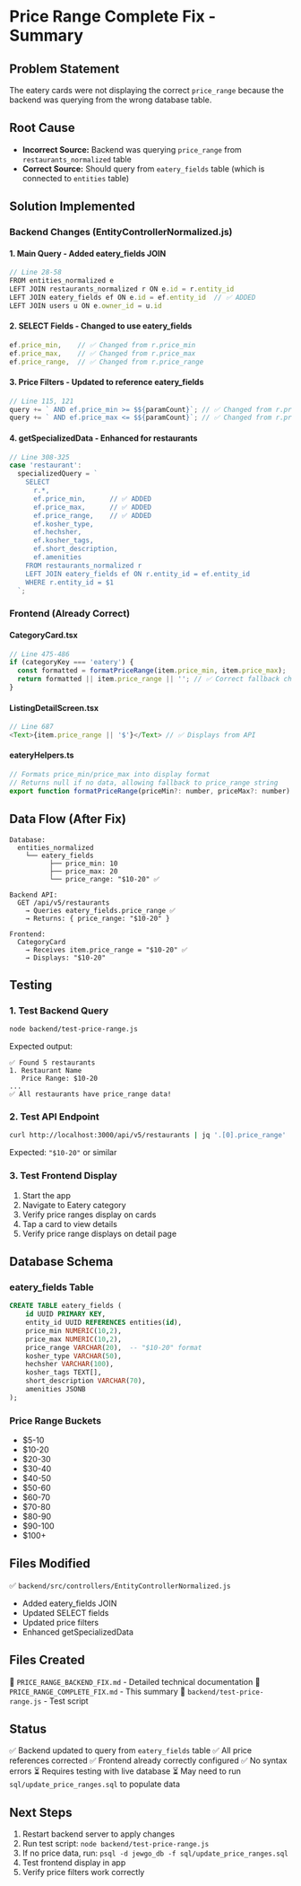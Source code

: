 # Price Range Complete Fix - Summary

## Problem Statement

The eatery cards were not displaying the correct `price_range` because the backend was querying from the wrong database table.

## Root Cause

- **Incorrect Source:** Backend was querying `price_range` from `restaurants_normalized` table
- **Correct Source:** Should query from `eatery_fields` table (which is connected to `entities` table)

## Solution Implemented

### Backend Changes (EntityControllerNormalized.js)

#### 1. Main Query - Added eatery_fields JOIN

```javascript
// Line 28-58
FROM entities_normalized e
LEFT JOIN restaurants_normalized r ON e.id = r.entity_id
LEFT JOIN eatery_fields ef ON e.id = ef.entity_id  // ✅ ADDED
LEFT JOIN users u ON e.owner_id = u.id
```

#### 2. SELECT Fields - Changed to use eatery_fields

```javascript
ef.price_min,    // ✅ Changed from r.price_min
ef.price_max,    // ✅ Changed from r.price_max
ef.price_range,  // ✅ Changed from r.price_range
```

#### 3. Price Filters - Updated to reference eatery_fields

```javascript
// Line 115, 121
query += ` AND ef.price_min >= $${paramCount}`; // ✅ Changed from r.price_min
query += ` AND ef.price_max <= $${paramCount}`; // ✅ Changed from r.price_max
```

#### 4. getSpecializedData - Enhanced for restaurants

```javascript
// Line 308-325
case 'restaurant':
  specializedQuery = `
    SELECT
      r.*,
      ef.price_min,      // ✅ ADDED
      ef.price_max,      // ✅ ADDED
      ef.price_range,    // ✅ ADDED
      ef.kosher_type,
      ef.hechsher,
      ef.kosher_tags,
      ef.short_description,
      ef.amenities
    FROM restaurants_normalized r
    LEFT JOIN eatery_fields ef ON r.entity_id = ef.entity_id
    WHERE r.entity_id = $1
  `;
```

### Frontend (Already Correct)

#### CategoryCard.tsx

```javascript
// Line 475-486
if (categoryKey === 'eatery') {
  const formatted = formatPriceRange(item.price_min, item.price_max);
  return formatted || item.price_range || ''; // ✅ Correct fallback chain
}
```

#### ListingDetailScreen.tsx

```javascript
// Line 687
<Text>{item.price_range || '$'}</Text> // ✅ Displays from API
```

#### eateryHelpers.ts

```javascript
// Formats price_min/price_max into display format
// Returns null if no data, allowing fallback to price_range string
export function formatPriceRange(priceMin?: number, priceMax?: number): string | null
```

## Data Flow (After Fix)

```
Database:
  entities_normalized
    └── eatery_fields
          ├── price_min: 10
          ├── price_max: 20
          └── price_range: "$10-20" ✅

Backend API:
  GET /api/v5/restaurants
    → Queries eatery_fields.price_range ✅
    → Returns: { price_range: "$10-20" }

Frontend:
  CategoryCard
    → Receives item.price_range = "$10-20" ✅
    → Displays: "$10-20"
```

## Testing

### 1. Test Backend Query

```bash
node backend/test-price-range.js
```

Expected output:

```
✅ Found 5 restaurants
1. Restaurant Name
   Price Range: $10-20
...
✅ All restaurants have price_range data!
```

### 2. Test API Endpoint

```bash
curl http://localhost:3000/api/v5/restaurants | jq '.[0].price_range'
```

Expected: `"$10-20"` or similar

### 3. Test Frontend Display

1. Start the app
2. Navigate to Eatery category
3. Verify price ranges display on cards
4. Tap a card to view details
5. Verify price range displays on detail page

## Database Schema

### eatery_fields Table

```sql
CREATE TABLE eatery_fields (
    id UUID PRIMARY KEY,
    entity_id UUID REFERENCES entities(id),
    price_min NUMERIC(10,2),
    price_max NUMERIC(10,2),
    price_range VARCHAR(20),  -- "$10-20" format
    kosher_type VARCHAR(50),
    hechsher VARCHAR(100),
    kosher_tags TEXT[],
    short_description VARCHAR(70),
    amenities JSONB
);
```

### Price Range Buckets

- $5-10
- $10-20
- $20-30
- $30-40
- $40-50
- $50-60
- $60-70
- $70-80
- $80-90
- $90-100
- $100+

## Files Modified

✅ `backend/src/controllers/EntityControllerNormalized.js`

- Added eatery_fields JOIN
- Updated SELECT fields
- Updated price filters
- Enhanced getSpecializedData

## Files Created

📄 `PRICE_RANGE_BACKEND_FIX.md` - Detailed technical documentation
📄 `PRICE_RANGE_COMPLETE_FIX.md` - This summary
📄 `backend/test-price-range.js` - Test script

## Status

✅ Backend updated to query from `eatery_fields` table
✅ All price references corrected
✅ Frontend already correctly configured
✅ No syntax errors
⏳ Requires testing with live database
⏳ May need to run `sql/update_price_ranges.sql` to populate data

## Next Steps

1. Restart backend server to apply changes
2. Run test script: `node backend/test-price-range.js`
3. If no price data, run: `psql -d jewgo_db -f sql/update_price_ranges.sql`
4. Test frontend display in app
5. Verify price filters work correctly
